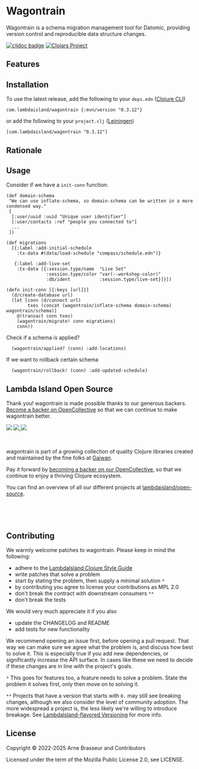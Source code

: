# Wagontrain

Wagontrain is a schema migration management tool for Datomic, providing version control and reproducible data structure changes.

<!-- badges -->
[![cljdoc badge](https://cljdoc.org/badge/com.lambdaisland/wagontrain)](https://cljdoc.org/d/com.lambdaisland/wagontrain) [![Clojars Project](https://img.shields.io/clojars/v/com.lambdaisland/wagontrain.svg)](https://clojars.org/com.lambdaisland/wagontrain)
<!-- /badges -->



## Features

<!-- installation -->
## Installation

To use the latest release, add the following to your `deps.edn` ([Clojure CLI](https://clojure.org/guides/deps_and_cli))

```
com.lambdaisland/wagontrain {:mvn/version "0.3.12"}
```

or add the following to your `project.clj` ([Leiningen](https://leiningen.org/))

```
[com.lambdaisland/wagontrain "0.3.12"]
```
<!-- /installation -->

## Rationale

## Usage

Consider if we have a `init-conn` function:

```
(def domain-schema
 "We can use inflate-schema, so domain-schema can be written in a more condensed way."
 [
  [:user/uuid :uuid "Unique user identifier"]
  [:user/contacts :ref "people you connected to"]
  ...
 ])

(def migrations
  [{:label :add-initial-schedule
    :tx-data #(data/load-schedule "compass/schedule.edn")}

   {:label :add-live-set
    :tx-data [{:session.type/name  "Live Set"
               :session.type/color "var(--workshop-color)"
               :db/ident           :session.type/live-set}]}])

(defn init-conn [{:keys [url]}]
  (d/create-database url)
  (let [conn (d/connect url)
        txes (concat (wagontrain/inflate-schema domain-schema) wagontrain/schema)]
    @(transact conn txes) 
    (wagontrain/migrate! conn migrations)
    conn))
```

Check if a schema is applied?

```
  (wagontrain/applied? (conn) :add-locations)
```

If we want to rollback certain schema

```
  (wagontrain/rollback! (conn) :add-updated-schedule)
```

<!-- opencollective -->
## Lambda Island Open Source

Thank you! wagontrain is made possible thanks to our generous backers. [Become a
backer on OpenCollective](https://opencollective.com/lambda-island) so that we
can continue to make wagontrain better.

<a href="https://opencollective.com/lambda-island">
<img src="https://opencollective.com/lambda-island/organizations.svg?avatarHeight=46&width=800&button=false">
<img src="https://opencollective.com/lambda-island/individuals.svg?avatarHeight=46&width=800&button=false">
</a>
<img align="left" src="https://github.com/lambdaisland/open-source/raw/master/artwork/lighthouse_readme.png">

&nbsp;

wagontrain is part of a growing collection of quality Clojure libraries created and maintained
by the fine folks at [Gaiwan](https://gaiwan.co).

Pay it forward by [becoming a backer on our OpenCollective](http://opencollective.com/lambda-island),
so that we continue to enjoy a thriving Clojure ecosystem.

You can find an overview of all our different projects at [lambdaisland/open-source](https://github.com/lambdaisland/open-source).

&nbsp;

&nbsp;
<!-- /opencollective -->

<!-- contributing -->
## Contributing

We warmly welcome patches to wagontrain. Please keep in mind the following:

- adhere to the [LambdaIsland Clojure Style Guide](https://nextjournal.com/lambdaisland/clojure-style-guide)
- write patches that solve a problem 
- start by stating the problem, then supply a minimal solution `*`
- by contributing you agree to license your contributions as MPL 2.0
- don't break the contract with downstream consumers `**`
- don't break the tests

We would very much appreciate it if you also

- update the CHANGELOG and README
- add tests for new functionality

We recommend opening an issue first, before opening a pull request. That way we
can make sure we agree what the problem is, and discuss how best to solve it.
This is especially true if you add new dependencies, or significantly increase
the API surface. In cases like these we need to decide if these changes are in
line with the project's goals.

`*` This goes for features too, a feature needs to solve a problem. State the problem it solves first, only then move on to solving it.

`**` Projects that have a version that starts with `0.` may still see breaking changes, although we also consider the level of community adoption. The more widespread a project is, the less likely we're willing to introduce breakage. See [LambdaIsland-flavored Versioning](https://github.com/lambdaisland/open-source#lambdaisland-flavored-versioning) for more info.
<!-- /contributing -->

<!-- license -->
## License

Copyright &copy; 2022-2025 Arne Brasseur and Contributors

Licensed under the term of the Mozilla Public License 2.0, see LICENSE.
<!-- /license -->
